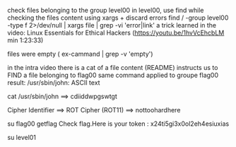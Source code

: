 check files belonging to the group level00
in level00, use find while checking the files content using xargs +  discard errors
find / -group level00 -type f 2>/dev/null | xargs file | grep -vi 'error\|link'
a trick learned in the video: Linux Essentials for Ethical Hackers (https://youtu.be/1hvVcEhcbLM min 1:23:33)

files were empty ( ex-cammand | grep -v 'empty')

in the intra video there is a cat of a file content (README) instructs us to FIND a file belonging to flag00 
same command applied to groupe flag00
result: 
/usr/sbin/john:      ASCII text

cat /usr/sbin/john ==> cdiiddwpgswtgt

Cipher Identifier ==>  ROT Cipher (ROT11) ==> nottoohardhere

su flag00
getflag
Check flag.Here is your token : x24ti5gi3x0ol2eh4esiuxias

su level01